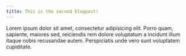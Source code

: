 ```yaml
---
title: This is the second blogpost!
---
```

Lorem ipsum dolor sit amet, consectetur adipisicing elit. Porro quam, sapiente, maiores sed, reiciendis rem dolore voluptatum a incidunt illum itaque nobis recusandae autem. Perspiciatis unde vero sunt voluptatem cupiditate.
